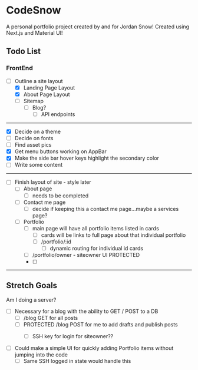 # CodeSnow

<!-- DOMAIN OPTIONS -->
<!-- snowdev.codes -->
<!-- snowdev.tech -->

A personal portfolio project created by and for Jordan Snow! Created using Next.js and Material UI!

## Todo List

### FrontEnd

- [ ] Outline a site layout
  - [x] Landing Page Layout
  - [x] About Page Layout
  - [ ] Sitemap
    - [ ] Blog?
      - [ ] API endpoints
---
- [x] Decide on a theme
- [ ] Decide on fonts
- [ ] Find asset pics
- [x] Get menu buttons working on AppBar
- [x] Make the side bar hover keys highlight the secondary color
- [ ] Write some content
---
- [ ] Finish layout of site - style later
  - [ ] About page
    - [ ] needs to be completed
  - [ ] Contact me page
    - [ ] decide if keeping this a contact me page...maybe a services page?
  - [ ] Portfolio
    - [ ] main page will have all portfolio items listed in cards
      - [ ] cards will be links to full page about that individual portfolio
      - [ ] /portfolio/:id
        - [ ] dynamic routing for individual id cards
    - [ ] /portfolio/owner - siteowner UI PROTECTED
    - [ ] 
---
## Stretch Goals

Am I doing a server?
- [ ] Necessary for a blog with the ability to GET / POST to a DB
  - [ ] /blog GET for all posts
  - [ ] PROTECTED /blog POST for me to add drafts and publish posts
    - [ ] SSH key for login for siteowner??


- [ ] Could make a simple UI for quickly adding Portfolio items without jumping into the code
  - [ ] Same SSH logged in state would handle this
